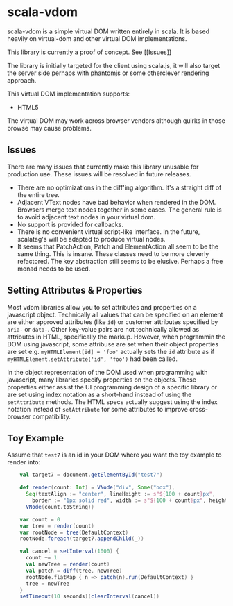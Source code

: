 # scala-vdom

scala-vdom is a simple virtual DOM written entirely in scala. It is based heavily on virtual-dom
 and other virtual DOM implementations.

This library is currently a proof of concept. See [[Issues]]

The library is initially targeted for the client using scala.js, it will also target the server side
perhaps with phantomjs or some otherclever rendering approach.

This virtual DOM implementation supports:

* HTML5

The virtual DOM may work across browser vendors although quirks in those browse may cause problems.

## Issues
There are many issues that currently make this library unusable for production use. These 
issues will be resolved in future releases.

* There are no optimizations in the diff'ing algorithm. It's a straight diff of the entire tree.
* Adjacent VText nodes have bad behavior when rendered in the DOM. Browsers merge text nodes
together in some cases. The general rule is to avoid adjacent text nodes in your virtual dom.
* No support is provided for callbacks.
* There is no convenient virtual script-like interface. In the future, scalatag's will be adapted
to produce virtual nodes.
* It seems that PatchAction, Patch and ElementAction all seem to be the same thing. This is insane.
These classes need to be more cleverly refactored. The key abstraction still seems to be elusive.
Perhaps a free monad needs to be used.

## Setting Attributes & Properties

Most vdom libraries allow you to set attributes and properties on a javascript object. Technically
all values that can be specified on an element are either approved attributes (like `id`) or 
customer attributes specified by `aria-` or `data-`. Other key-value pairs are not technically
allowed as  attributes in HTML, specifically the markup. However, when programmin the DOM using
javascript, some attribuse are set when their
object properties are set e.g. `myHTMLElement[id] = 'foo'` actually sets the `id` attribute
as if `myHTMLElement.setAttribute('id', 'foo')` had been called.

In the object representation of the DOM used when programming with javascript, many
libraries specify properties on the objects. These properties either assist the UI
programming design of a specific library or are set using index notation as a short-hand instead
of using the `setAttribute` methods. The HTML specs actually suggest using the index notation
instead of `setAttribute` for some attributes to improve cross-browser compatibility. 

## Toy Example

Assume that `test7` is an id in your DOM where you want the toy example to render into:

```scala
    val target7 = document.getElementById("test7")

    def render(count: Int) = VNode("div", Some("box"),
      Seq(textAlign := "center", lineHeight := s"${100 + count}px",
        border := "1px solid red", width := s"${100 + count}px", height := s"${100 + count}px"),
      VNode(count.toString))

    var count = 0
    var tree = render(count)
    var rootNode = tree(DefaultContext)
    rootNode.foreach(target7.appendChild(_))

    val cancel = setInterval(1000) {
      count += 1
      val newTree = render(count)
      val patch = diff(tree, newTree)
      rootNode.flatMap { n => patch(n).run(DefaultContext) }
      tree = newTree
    }
    setTimeout(10 seconds)(clearInterval(cancel))
```
